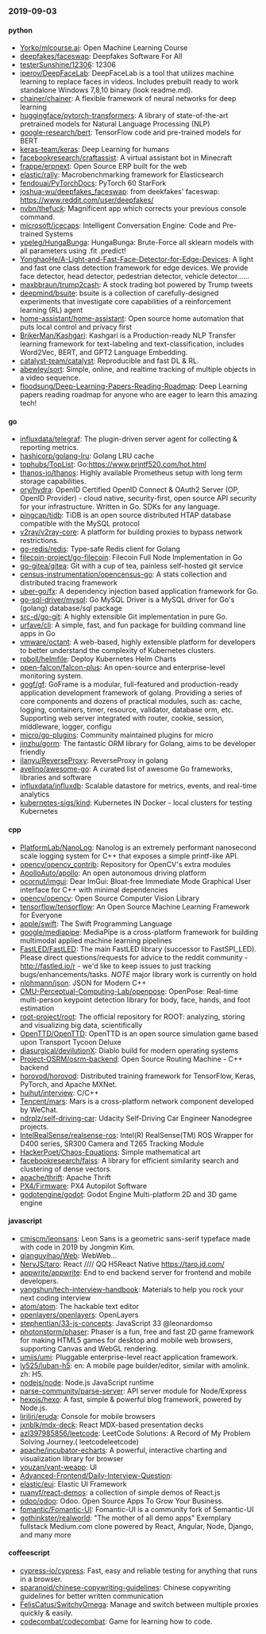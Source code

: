 ### 2019-09-03

#### python
* [Yorko/mlcourse.ai](https://github.com/Yorko/mlcourse.ai): Open Machine Learning Course
* [deepfakes/faceswap](https://github.com/deepfakes/faceswap): Deepfakes Software For All
* [testerSunshine/12306](https://github.com/testerSunshine/12306): 12306
* [iperov/DeepFaceLab](https://github.com/iperov/DeepFaceLab): DeepFaceLab is a tool that utilizes machine learning to replace faces in videos. Includes prebuilt ready to work standalone Windows 7,8,10 binary (look readme.md).
* [chainer/chainer](https://github.com/chainer/chainer): A flexible framework of neural networks for deep learning
* [huggingface/pytorch-transformers](https://github.com/huggingface/pytorch-transformers):  A library of state-of-the-art pretrained models for Natural Language Processing (NLP)
* [google-research/bert](https://github.com/google-research/bert): TensorFlow code and pre-trained models for BERT
* [keras-team/keras](https://github.com/keras-team/keras): Deep Learning for humans
* [facebookresearch/craftassist](https://github.com/facebookresearch/craftassist): A virtual assistant bot in Minecraft
* [frappe/erpnext](https://github.com/frappe/erpnext): Open Source ERP built for the web
* [elastic/rally](https://github.com/elastic/rally): Macrobenchmarking framework for Elasticsearch
* [fendouai/PyTorchDocs](https://github.com/fendouai/PyTorchDocs): PyTorch  60  StarFork
* [joshua-wu/deepfakes_faceswap](https://github.com/joshua-wu/deepfakes_faceswap): from deekfakes' faceswap: https://www.reddit.com/user/deepfakes/
* [nvbn/thefuck](https://github.com/nvbn/thefuck): Magnificent app which corrects your previous console command.
* [microsoft/icecaps](https://github.com/microsoft/icecaps): Intelligent Conversation Engine: Code and Pre-trained Systems
* [ypeleg/HungaBunga](https://github.com/ypeleg/HungaBunga): HungaBunga: Brute-Force all sklearn models with all parameters using .fit .predict!
* [YonghaoHe/A-Light-and-Fast-Face-Detector-for-Edge-Devices](https://github.com/YonghaoHe/A-Light-and-Fast-Face-Detector-for-Edge-Devices): A light and fast one class detection framework for edge devices. We provide face detector, head detector, pedestrian detector, vehicle detector......
* [maxbbraun/trump2cash](https://github.com/maxbbraun/trump2cash): A stock trading bot powered by Trump tweets
* [deepmind/bsuite](https://github.com/deepmind/bsuite): bsuite is a collection of carefully-designed experiments that investigate core capabilities of a reinforcement learning (RL) agent
* [home-assistant/home-assistant](https://github.com/home-assistant/home-assistant):  Open source home automation that puts local control and privacy first
* [BrikerMan/Kashgari](https://github.com/BrikerMan/Kashgari): Kashgari is a Production-ready NLP Transfer learning framework for text-labeling and text-classification, includes Word2Vec, BERT, and GPT2 Language Embedding.
* [catalyst-team/catalyst](https://github.com/catalyst-team/catalyst): Reproducible and fast DL & RL.
* [abewley/sort](https://github.com/abewley/sort): Simple, online, and realtime tracking of multiple objects in a video sequence.
* [floodsung/Deep-Learning-Papers-Reading-Roadmap](https://github.com/floodsung/Deep-Learning-Papers-Reading-Roadmap): Deep Learning papers reading roadmap for anyone who are eager to learn this amazing tech!

#### go
* [influxdata/telegraf](https://github.com/influxdata/telegraf): The plugin-driven server agent for collecting & reporting metrics.
* [hashicorp/golang-lru](https://github.com/hashicorp/golang-lru): Golang LRU cache
* [tophubs/TopList](https://github.com/tophubs/TopList): Go:https://www.printf520.com/hot.html
* [thanos-io/thanos](https://github.com/thanos-io/thanos): Highly available Prometheus setup with long term storage capabilities.
* [ory/hydra](https://github.com/ory/hydra): OpenID Certified OpenID Connect & OAuth2 Server (OP, OpenID Provider) - cloud native, security-first, open source API security for your infrastructure. Written in Go. SDKs for any language.
* [pingcap/tidb](https://github.com/pingcap/tidb): TiDB is an open source distributed HTAP database compatible with the MySQL protocol
* [v2ray/v2ray-core](https://github.com/v2ray/v2ray-core): A platform for building proxies to bypass network restrictions.
* [go-redis/redis](https://github.com/go-redis/redis): Type-safe Redis client for Golang
* [filecoin-project/go-filecoin](https://github.com/filecoin-project/go-filecoin): Filecoin Full Node Implementation in Go
* [go-gitea/gitea](https://github.com/go-gitea/gitea): Git with a cup of tea, painless self-hosted git service
* [census-instrumentation/opencensus-go](https://github.com/census-instrumentation/opencensus-go): A stats collection and distributed tracing framework
* [uber-go/fx](https://github.com/uber-go/fx): A dependency injection based application framework for Go.
* [go-sql-driver/mysql](https://github.com/go-sql-driver/mysql): Go MySQL Driver is a MySQL driver for Go's (golang) database/sql package
* [src-d/go-git](https://github.com/src-d/go-git): A highly extensible Git implementation in pure Go.
* [urfave/cli](https://github.com/urfave/cli): A simple, fast, and fun package for building command line apps in Go
* [vmware/octant](https://github.com/vmware/octant): A web-based, highly extensible platform for developers to better understand the complexity of Kubernetes clusters.
* [roboll/helmfile](https://github.com/roboll/helmfile): Deploy Kubernetes Helm Charts
* [open-falcon/falcon-plus](https://github.com/open-falcon/falcon-plus): An open-source and enterprise-level monitoring system.
* [gogf/gf](https://github.com/gogf/gf): GoFrame is a modular, full-featured and production-ready application development framework of golang. Providing a series of core components and dozens of practical modules, such as: cache, logging, containers, timer, resource, validator, database orm, etc. Supporting web server integrated with router, cookie, session, middleware, logger, configu
* [micro/go-plugins](https://github.com/micro/go-plugins): Community maintained plugins for micro
* [jinzhu/gorm](https://github.com/jinzhu/gorm): The fantastic ORM library for Golang, aims to be developer friendly
* [ilanyu/ReverseProxy](https://github.com/ilanyu/ReverseProxy): ReverseProxy in golang
* [avelino/awesome-go](https://github.com/avelino/awesome-go): A curated list of awesome Go frameworks, libraries and software
* [influxdata/influxdb](https://github.com/influxdata/influxdb): Scalable datastore for metrics, events, and real-time analytics
* [kubernetes-sigs/kind](https://github.com/kubernetes-sigs/kind): Kubernetes IN Docker - local clusters for testing Kubernetes

#### cpp
* [PlatformLab/NanoLog](https://github.com/PlatformLab/NanoLog): Nanolog is an extremely performant nanosecond scale logging system for C++ that exposes a simple printf-like API.
* [opencv/opencv_contrib](https://github.com/opencv/opencv_contrib): Repository for OpenCV's extra modules
* [ApolloAuto/apollo](https://github.com/ApolloAuto/apollo): An open autonomous driving platform
* [ocornut/imgui](https://github.com/ocornut/imgui): Dear ImGui: Bloat-free Immediate Mode Graphical User interface for C++ with minimal dependencies
* [opencv/opencv](https://github.com/opencv/opencv): Open Source Computer Vision Library
* [tensorflow/tensorflow](https://github.com/tensorflow/tensorflow): An Open Source Machine Learning Framework for Everyone
* [apple/swift](https://github.com/apple/swift): The Swift Programming Language
* [google/mediapipe](https://github.com/google/mediapipe): MediaPipe is a cross-platform framework for building multimodal applied machine learning pipelines
* [FastLED/FastLED](https://github.com/FastLED/FastLED): The main FastLED library (successor to FastSPI_LED). Please direct questions/requests for advice to the reddit community - http://fastled.io/r - we'd like to keep issues to just tracking bugs/enhancements/tasks. *NOTE* major library work is currently on hold
* [nlohmann/json](https://github.com/nlohmann/json): JSON for Modern C++
* [CMU-Perceptual-Computing-Lab/openpose](https://github.com/CMU-Perceptual-Computing-Lab/openpose): OpenPose: Real-time multi-person keypoint detection library for body, face, hands, and foot estimation
* [root-project/root](https://github.com/root-project/root): The official repository for ROOT: analyzing, storing and visualizing big data, scientifically
* [OpenTTD/OpenTTD](https://github.com/OpenTTD/OpenTTD): OpenTTD is an open source simulation game based upon Transport Tycoon Deluxe
* [diasurgical/devilutionX](https://github.com/diasurgical/devilutionX): Diablo build for modern operating systems
* [Project-OSRM/osrm-backend](https://github.com/Project-OSRM/osrm-backend): Open Source Routing Machine - C++ backend
* [horovod/horovod](https://github.com/horovod/horovod): Distributed training framework for TensorFlow, Keras, PyTorch, and Apache MXNet.
* [huihut/interview](https://github.com/huihut/interview):  C/C++ 
* [Tencent/mars](https://github.com/Tencent/mars): Mars is a cross-platform network component developed by WeChat.
* [ndrplz/self-driving-car](https://github.com/ndrplz/self-driving-car): Udacity Self-Driving Car Engineer Nanodegree projects.
* [IntelRealSense/realsense-ros](https://github.com/IntelRealSense/realsense-ros): Intel(R) RealSense(TM) ROS Wrapper for D400 series, SR300 Camera and T265 Tracking Module
* [HackerPoet/Chaos-Equations](https://github.com/HackerPoet/Chaos-Equations): Simple mathematical art
* [facebookresearch/faiss](https://github.com/facebookresearch/faiss): A library for efficient similarity search and clustering of dense vectors.
* [apache/thrift](https://github.com/apache/thrift): Apache Thrift
* [PX4/Firmware](https://github.com/PX4/Firmware): PX4 Autopilot Software
* [godotengine/godot](https://github.com/godotengine/godot): Godot Engine  Multi-platform 2D and 3D game engine

#### javascript
* [cmiscm/leonsans](https://github.com/cmiscm/leonsans): Leon Sans is a geometric sans-serif typeface made with code in 2019 by Jongmin Kim.
* [qianguyihao/Web](https://github.com/qianguyihao/Web): WebWeb...
* [NervJS/taro](https://github.com/NervJS/taro):  React //// QQ H5React Native  https://taro.jd.com/
* [appwrite/appwrite](https://github.com/appwrite/appwrite): End to end backend server for frontend and mobile developers. 
* [yangshun/tech-interview-handbook](https://github.com/yangshun/tech-interview-handbook):  Materials to help you rock your next coding interview
* [atom/atom](https://github.com/atom/atom): The hackable text editor
* [openlayers/openlayers](https://github.com/openlayers/openlayers): OpenLayers
* [stephentian/33-js-concepts](https://github.com/stephentian/33-js-concepts):   JavaScript 33 @leonardomso
* [photonstorm/phaser](https://github.com/photonstorm/phaser): Phaser is a fun, free and fast 2D game framework for making HTML5 games for desktop and mobile web browsers, supporting Canvas and WebGL rendering.
* [umijs/umi](https://github.com/umijs/umi):  Pluggable enterprise-level react application framework.
* [ly525/luban-h5](https://github.com/ly525/luban-h5): en: A mobile page builder/editor, similar with amolink. zh: H5.
* [nodejs/node](https://github.com/nodejs/node): Node.js JavaScript runtime 
* [parse-community/parse-server](https://github.com/parse-community/parse-server): API server module for Node/Express
* [hexojs/hexo](https://github.com/hexojs/hexo): A fast, simple & powerful blog framework, powered by Node.js.
* [liriliri/eruda](https://github.com/liriliri/eruda): Console for mobile browsers
* [jxnblk/mdx-deck](https://github.com/jxnblk/mdx-deck):  React MDX-based presentation decks
* [azl397985856/leetcode](https://github.com/azl397985856/leetcode): LeetCode Solutions: A Record of My Problem Solving Journey.( leetcodeleetcode)
* [apache/incubator-echarts](https://github.com/apache/incubator-echarts): A powerful, interactive charting and visualization library for browser
* [youzan/vant-weapp](https://github.com/youzan/vant-weapp):  UI 
* [Advanced-Frontend/Daily-Interview-Question](https://github.com/Advanced-Frontend/Daily-Interview-Question): 
* [elastic/eui](https://github.com/elastic/eui): Elastic UI Framework 
* [ruanyf/react-demos](https://github.com/ruanyf/react-demos): a collection of simple demos of React.js
* [odoo/odoo](https://github.com/odoo/odoo): Odoo. Open Source Apps To Grow Your Business.
* [fomantic/Fomantic-UI](https://github.com/fomantic/Fomantic-UI): Fomantic-UI is a community fork of Semantic-UI
* [gothinkster/realworld](https://github.com/gothinkster/realworld): "The mother of all demo apps"  Exemplary fullstack Medium.com clone powered by React, Angular, Node, Django, and many more 

#### coffeescript
* [cypress-io/cypress](https://github.com/cypress-io/cypress): Fast, easy and reliable testing for anything that runs in a browser.
* [sparanoid/chinese-copywriting-guidelines](https://github.com/sparanoid/chinese-copywriting-guidelines): Chinese copywriting guidelines for better written communication
* [FelisCatus/SwitchyOmega](https://github.com/FelisCatus/SwitchyOmega): Manage and switch between multiple proxies quickly & easily.
* [codecombat/codecombat](https://github.com/codecombat/codecombat): Game for learning how to code.
